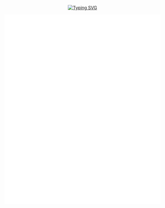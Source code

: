 <p align="center">
  <a href="https://git.io/typing-svg"><img src="https://readme-typing-svg.demolab.com?font=Long+Cang&size=30&pause=1000&center=true&width=800&separator=%3C&lines=%E5%85%B3%E5%B1%B1%E9%9A%BE%E8%B6%8A%2C%E8%B0%81%E6%82%B2%E5%A4%B1%E8%B7%AF%E4%B9%8B%E4%BA%BA;%E8%90%8D%E6%B0%B4%E7%9B%B8%E9%80%A2%2C%E5%B0%BD%E6%98%AF%E4%BB%96%E4%B9%A1%E4%B9%8B%E5%AE%A2" alt="Typing SVG" />
  </a>
</p>

<p align="center">
  <img src="./github-metrics.svg" alt="github profile"/>
</p>


<!--
**saltwater-fish/saltwater-fish** is a ✨ _special_ ✨ repository because its `README.md` (this file) appears on your GitHub profile.

Here are some ideas to get you started:

- 🔭 I’m currently working on ...
- 🌱 I’m currently learning ...
- 👯 I’m looking to collaborate on ...
- 🤔 I’m looking for help with ...
- 💬 Ask me about ...
- 📫 How to reach me: ...
- 😄 Pronouns: ...
- ⚡ Fun fact: ...
-->
